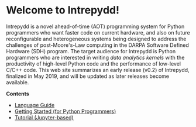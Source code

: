 # Welcome to Intrepydd! #

Intrepydd is a novel ahead-of-time (AOT) programming system for Python
programmers who want faster code on current hardware, and also on
future reconfigurable and heterogeneous systems being designed to
address the challenges of post-Moore's-Law computing in the DARPA
Software Defined Hardware (SDH) program.
The target audience for Intrepydd is Python programmers who are
interested in writing
_data analytics kernels_ with the productivity of high-level Python
code and the
performance of low-level C/C++ code.  This web site summarizes an
early release (v0.2) of Intrepydd, finalized in
May 2019, and will be updated as later releases become available.


**Contents**

- [Language Guide](./language)
- [Getting Started (for Python Programmers)](./getting-started)
- [Tutorial (Jupyter-based)](./tutorial)
